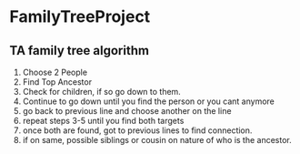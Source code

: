 # FamilyTreeProject
## TA family tree algorithm
1. Choose 2 People
2. Find Top Ancestor
3. Check for children, if so go down to them.
4. Continue to go down until you find the person or you cant anymore
5. go back to previous line and choose another on the line
6. repeat steps 3-5 until you find both targets
7. once both are found, got to previous lines to find connection.
8. if on same, possible siblings or cousin on nature of who is the ancestor.
